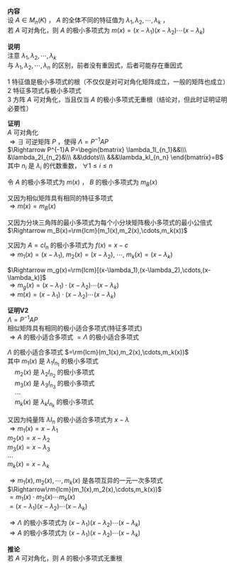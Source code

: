 **内容**    
设 $A\in M_n(K)$ ， $A$ 的全体不同的特征值为 $\lambda_1,\lambda_2,\cdots,\lambda_k$ ，    
若 $A$ 可对角化，则 $A$ 的极小多项式为 $m(x)=(x-\lambda_1)(x-\lambda_2)\cdots(x-\lambda_k)$     
    
**说明**    
注意 $\lambda_1,\lambda_2,\cdots,\lambda_k$     
与 $\lambda_1,\lambda_2,\cdots,\lambda_n$ 的区别，前者没有重因式，后者可能存在重因式    
    
1 特征值是极小多项式的根（不仅仅是对可对角化矩阵成立，一般的矩阵也成立）    
2 特征多项式与极小多项式    
3 方阵 $A$ 可对角化，当且仅当 $A$ 的极小多项式无重根（结论对，但此时证明证明必要性）    
    
**证明**    
 $A$ 可对角化    
 $\Rightarrow\exists$ 可逆矩阵 $P$ ，使得 $\Lambda=P^{-1}A P$     
 $\Rightarrow P^{-1}A P=\begin{bmatrix}    
\lambda_1I_{n_1}&&\\\     
&\lambda_2I_{n_2}&\\\     
&&\ddots\\\     
&&&\lambda_kI_{n_n}    
\end{bmatrix}=B$     
其中 $n_i$ 是 $\lambda_i$ 的代数重数， $\forall 1\le i\le n$     
    
令 $A$ 的极小多项式为 $m(x)$ ， $B$ 的极小多项式为 $m_B(x)$     
    
又因为相似矩阵具有相同的特征多项式    
 $\Rightarrow m(x)=m_B(x)$     
    
又因为分块三角阵的最小多项式为每个小分块矩阵极小多项式的最小公倍式    
 $\Rightarrow m_B(x)=\rm{lcm}(m_1(x),m_2(x),\cdots,m_k(x))$     
    
又因为 $A=cI_n$ 的极小多项式为 $f(x)=x-c$     
 $\Rightarrow m_1(x)=(x-\lambda_1),\ m_2(x)=(x-\lambda_2),\ \cdots,\ m_k(x)=(x-\lambda_k)$     
    
 $\Rightarrow m_g(x)=\rm{lcm}[(x-\lambda_1),(x-\lambda_2),\cdots,(x-\lambda_k)]$     
 $\Rightarrow m_g(x)=(x-\lambda_1)\cdot(x-\lambda_2)\cdots(x-\lambda_k)$     
 $\Rightarrow m(x)=(x-\lambda_1)\cdot(x-\lambda_2)\cdots(x-\lambda_k)$     
    
**证明V2**    
 $\Lambda=P^{-1}AP$     
相似矩阵具有相同的极小适合多项式(特征多项式)    
 $\Rightarrow A$ 的极小适合多项式 $=\Lambda$ 的极小适合多项式    
    
 $\Lambda$ 的极小适合多项式 $=\rm{lcm}(m_1(x),m_2(x),\cdots,m_k(x))$     
其中 $m_1(x)$ 是 $\lambda_1I_{n_1}$ 的极小多项式    
 $\quad m_2(x)$ 是 $\lambda_2I_{n_2}$ 的极小多项式    
 $\quad m_3(x)$ 是 $\lambda_3I_{n_3}$ 的极小多项式    
 $\quad \cdots$     
 $\quad m_k(x)$ 是 $\lambda_kI_{n_k}$ 的极小多项式    
    
又因为纯量阵 $\lambda I_n$ 的极小适合多项式为 $x-\lambda$     
 $\Rightarrow m_1(x)=x-\lambda_1$     
 $m_2(x)=x-\lambda_2$     
 $m_3(x)=x-\lambda_3$     
 $\cdots$     
 $m_k(x)=x-\lambda_k$     
    
 $\Rightarrow m_1(x),m_2(x),\cdots,m_k(x)$ 是各项互异的一元一次多项式    
 $\Rightarrow\rm{lcm}(m_1(x),m_2(x),\cdots,m_k(x))$     
 $=m_1(x)\cdot m_2(x)\cdots m_k(x)$     
 $=(x-\lambda_1)(x-\lambda_2)    
\cdots(x-\lambda_k)$     
    
 $\Rightarrow\Lambda$ 的极小多项式为 $(x-\lambda_1)(x-\lambda_2)\cdots(x-\lambda_k)$     
 $\Rightarrow A$ 的极小多项式为 $(x-\lambda_1)(x-\lambda_2)\cdots(x-\lambda_k)$     
    
**推论**    
若 $A$ 可对角化，则 $A$ 的极小多项式无重根    
